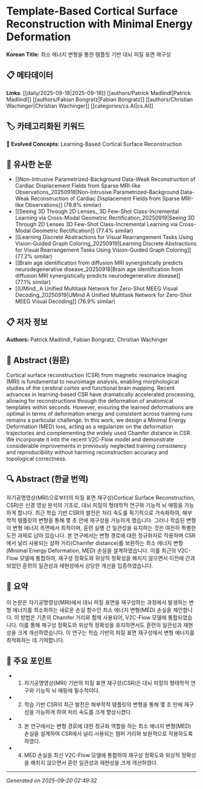 # Template-Based Cortical Surface Reconstruction with Minimal Energy Deformation

**Korean Title:** 최소 에너지 변형을 통한 템플릿 기반 대뇌 피질 표면 재구성

## 📋 메타데이터

**Links**: [[daily/2025-09-18|2025-09-18]] [[authors/Patrick Madlindl|Patrick Madlindl]] [[authors/Fabian Bongratz|Fabian Bongratz]] [[authors/Christian Wachinger|Christian Wachinger]] [[categories/cs.AI|cs.AI]]

## 🏷️ 카테고리화된 키워드
**🚀 Evolved Concepts**: Learning-Based Cortical Surface Reconstruction

## 🔗 유사한 논문
- [[Non-Intrusive Parametrized-Background Data-Weak Reconstruction of Cardiac Displacement Fields from Sparse MRI-like Observations_20250918|Non-Intrusive Parametrized-Background Data-Weak Reconstruction of Cardiac Displacement Fields from Sparse MRI-like Observations]] (78.8% similar)
- [[Seeing 3D Through 2D Lenses_ 3D Few-Shot Class-Incremental Learning via Cross-Modal Geometric Rectification_20250919|Seeing 3D Through 2D Lenses 3D Few-Shot Class-Incremental Learning via Cross-Modal Geometric Rectification]] (77.4% similar)
- [[Learning Discrete Abstractions for Visual Rearrangement Tasks Using Vision-Guided Graph Coloring_20250919|Learning Discrete Abstractions for Visual Rearrangement Tasks Using Vision-Guided Graph Coloring]] (77.2% similar)
- [[Brain age identification from diffusion MRI synergistically predicts neurodegenerative disease_20250918|Brain age identification from diffusion MRI synergistically predicts neurodegenerative disease]] (77.1% similar)
- [[UMind_ A Unified Multitask Network for Zero-Shot MEEG Visual Decoding_20250919|UMind A Unified Multitask Network for Zero-Shot MEEG Visual Decoding]] (76.9% similar)

## 📋 저자 정보

**Authors:** Patrick Madlindl, Fabian Bongratz, Christian Wachinger

## 📄 Abstract (원문)

Cortical surface reconstruction (CSR) from magnetic resonance imaging (MRI)
is fundamental to neuroimage analysis, enabling morphological studies of the
cerebral cortex and functional brain mapping. Recent advances in learning-based
CSR have dramatically accelerated processing, allowing for reconstructions
through the deformation of anatomical templates within seconds. However,
ensuring the learned deformations are optimal in terms of deformation energy
and consistent across training runs remains a particular challenge. In this
work, we design a Minimal Energy Deformation (MED) loss, acting as a
regularizer on the deformation trajectories and complementing the widely used
Chamfer distance in CSR. We incorporate it into the recent V2C-Flow model and
demonstrate considerable improvements in previously neglected training
consistency and reproducibility without harming reconstruction accuracy and
topological correctness.

## 🔍 Abstract (한글 번역)

자기공명영상(MRI)으로부터의 피질 표면 재구성(Cortical Surface Reconstruction, CSR)은 신경 영상 분석의 기초로, 대뇌 피질의 형태학적 연구와 기능적 뇌 매핑을 가능하게 합니다. 최근 학습 기반 CSR의 발전은 처리 속도를 획기적으로 가속화하여, 해부학적 템플릿의 변형을 통해 몇 초 안에 재구성을 가능하게 했습니다. 그러나 학습된 변형이 변형 에너지 측면에서 최적이며, 훈련 실행 간 일관성을 유지하는 것은 여전히 특별한 도전 과제로 남아 있습니다. 본 연구에서는 변형 경로에 대한 정규화자로 작용하며 CSR에서 널리 사용되는 샴퍼 거리(Chamfer distance)를 보완하는 최소 에너지 변형(Minimal Energy Deformation, MED) 손실을 설계하였습니다. 이를 최근의 V2C-Flow 모델에 통합하여, 재구성 정확도와 위상적 정확성을 해치지 않으면서 이전에 간과되었던 훈련의 일관성과 재현성에서 상당한 개선을 입증하였습니다.

## 📝 요약

이 논문은 자기공명영상(MRI)에서 대뇌 피질 표면을 재구성하는 과정에서 발생하는 변형 에너지를 최소화하는 새로운 손실 함수인 최소 에너지 변형(MED) 손실을 제안합니다. 이 방법은 기존의 Chamfer 거리와 함께 사용되어, V2C-Flow 모델에 통합되었습니다. 이를 통해 재구성 정확도와 위상적 정확성을 유지하면서도 훈련의 일관성과 재현성을 크게 개선하였습니다. 이 연구는 학습 기반의 피질 표면 재구성에서 변형 에너지를 최적화하는 데 기여합니다.

## 🎯 주요 포인트

- 1. 자기공명영상(MRI) 기반의 피질 표면 재구성(CSR)은 대뇌 피질의 형태학적 연구와 기능적 뇌 매핑에 필수적이다.

- 2. 학습 기반 CSR의 최근 발전은 해부학적 템플릿의 변형을 통해 몇 초 만에 재구성을 가능하게 하여 처리 속도를 크게 향상시켰다.

- 3. 본 연구에서는 변형 경로에 대한 정규화 역할을 하는 최소 에너지 변형(MED) 손실을 설계하여 CSR에서 널리 사용되는 챔퍼 거리와 보완적으로 작용하도록 하였다.

- 4. MED 손실을 최신 V2C-Flow 모델에 통합하여 재구성 정확도와 위상적 정확성을 해치지 않으면서 훈련 일관성과 재현성을 크게 개선하였다.

---

*Generated on 2025-09-20 02:49:32*